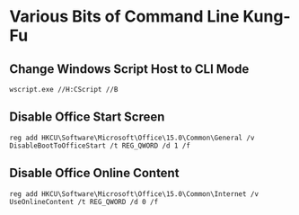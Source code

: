 # Various Bits of Command Line Kung-Fu
## Change Windows Script Host to CLI Mode
```
wscript.exe //H:CScript //B
```
## Disable Office Start Screen
```
reg add HKCU\Software\Microsoft\Office\15.0\Common\General /v DisableBootToOfficeStart /t REG_QWORD /d 1 /f
```
## Disable Office Online Content
```
reg add HKCU\Software\Microsoft\Office\15.0\Common\Internet /v UseOnlineContent /t REG_QWORD /d 0 /f
```
